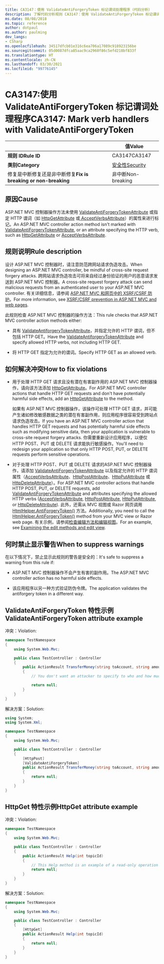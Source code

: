 ```yaml
---
title: CA3147：使用 ValidateAntiForgeryToken 标记谓词处理程序（代码分析）
description: 了解代码分析规则 CA3147：使用 ValidateAntiForgeryToken 标记谓词处理程序
ms.date: 08/08/2018
ms.topic: reference
author: dotpaul
ms.author: paulming
dev_langs:
- CSharp
ms.openlocfilehash: 34517dfcb01e316c6ea706a17089c918923156be
ms.sourcegitcommit: 05d0087dfca85aac9ca2960f86c5efd218bf833f
ms.translationtype: HT
ms.contentlocale: zh-CN
ms.lasthandoff: 03/30/2021
ms.locfileid: "99776145"
---
```

# <a name="ca3147-mark-verb-handlers-with-validateantiforgerytoken"></a><span data-ttu-id="1f3fe-103">CA3147:使用 ValidateAntiForgeryToken 标记谓词处理程序</span><span class="sxs-lookup"><span data-stu-id="1f3fe-103">CA3147: Mark verb handlers with ValidateAntiForgeryToken</span></span>

| | <span data-ttu-id="1f3fe-104">值</span><span class="sxs-lookup"><span data-stu-id="1f3fe-104">Value</span></span> |
|-|-|
| <span data-ttu-id="1f3fe-105">**规则 ID**</span><span class="sxs-lookup"><span data-stu-id="1f3fe-105">**Rule ID**</span></span> |<span data-ttu-id="1f3fe-106">CA3147</span><span class="sxs-lookup"><span data-stu-id="1f3fe-106">CA3147</span></span>|
| <span data-ttu-id="1f3fe-107">**类别**</span><span class="sxs-lookup"><span data-stu-id="1f3fe-107">**Category**</span></span> |[<span data-ttu-id="1f3fe-108">安全性</span><span class="sxs-lookup"><span data-stu-id="1f3fe-108">Security</span></span>](security-warnings.md)|
| <span data-ttu-id="1f3fe-109">修复是中断修复还是非中断修复</span><span class="sxs-lookup"><span data-stu-id="1f3fe-109">**Fix is breaking or non-breaking**</span></span> |<span data-ttu-id="1f3fe-110">非中断</span><span class="sxs-lookup"><span data-stu-id="1f3fe-110">Non-breaking</span></span>|

## <a name="cause"></a><span data-ttu-id="1f3fe-111">原因</span><span class="sxs-lookup"><span data-stu-id="1f3fe-111">Cause</span></span>

<span data-ttu-id="1f3fe-112">ASP.NET MVC 控制器操作方法未使用 [ValidateAntiForgeryTokenAttribute](/previous-versions/aspnet/dd492108(v=vs.118)) 或指定 HTTP 谓词（如 [HttpGetAttribute](/previous-versions/aspnet/ee470993(v%3dvs.118)) 或[ AcceptVerbsAttribute](/previous-versions/aspnet/dd470553%28v%3dvs.118%29)）的属性来进行标记。</span><span class="sxs-lookup"><span data-stu-id="1f3fe-112">An ASP.NET MVC controller action method isn't marked with [ValidateAntiForgeryTokenAttribute](/previous-versions/aspnet/dd492108(v=vs.118)), or an attribute specifying the HTTP verb, such as [HttpGetAttribute](/previous-versions/aspnet/ee470993(v%3dvs.118)) or [AcceptVerbsAttribute](/previous-versions/aspnet/dd470553%28v%3dvs.118%29).</span></span>

## <a name="rule-description"></a><span data-ttu-id="1f3fe-113">规则说明</span><span class="sxs-lookup"><span data-stu-id="1f3fe-113">Rule description</span></span>

<span data-ttu-id="1f3fe-114">设计 ASP.NET MVC 控制器时，请注意防范跨网站请求伪造攻击。</span><span class="sxs-lookup"><span data-stu-id="1f3fe-114">When designing an ASP.NET MVC controller, be mindful of cross-site request forgery attacks.</span></span> <span data-ttu-id="1f3fe-115">跨网站请求伪造攻击可将来自经过身份验证的用户的恶意请求发送到 ASP.NET MVC 控制器。</span><span class="sxs-lookup"><span data-stu-id="1f3fe-115">A cross-site request forgery attack can send malicious requests from an authenticated user to your ASP.NET MVC controller.</span></span> <span data-ttu-id="1f3fe-116">有关详细信息，请参阅 [ASP.NET MVC 和网页中的 XSRF/CSRF 防护](/aspnet/mvc/overview/security/xsrfcsrf-prevention-in-aspnet-mvc-and-web-pages)。</span><span class="sxs-lookup"><span data-stu-id="1f3fe-116">For more information, see [XSRF/CSRF prevention in ASP.NET MVC and web pages](/aspnet/mvc/overview/security/xsrfcsrf-prevention-in-aspnet-mvc-and-web-pages).</span></span>

<span data-ttu-id="1f3fe-117">此规则检查 ASP.NET MVC 控制器的操作方法：</span><span class="sxs-lookup"><span data-stu-id="1f3fe-117">This rule checks that ASP.NET MVC controller action methods either:</span></span>

- <span data-ttu-id="1f3fe-118">具有 [ValidateAntiforgeryTokenAttribute](/previous-versions/aspnet/dd492108%28v%3dvs.118%29)，并指定允许的 HTTP 谓词，但不包括 HTTP GET。</span><span class="sxs-lookup"><span data-stu-id="1f3fe-118">Have the [ValidateAntiforgeryTokenAttribute](/previous-versions/aspnet/dd492108%28v%3dvs.118%29) and specify allowed HTTP verbs, not including HTTP GET.</span></span>

- <span data-ttu-id="1f3fe-119">将 HTTP GET 指定为允许的谓词。</span><span class="sxs-lookup"><span data-stu-id="1f3fe-119">Specify HTTP GET as an allowed verb.</span></span>

## <a name="how-to-fix-violations"></a><span data-ttu-id="1f3fe-120">如何解决冲突</span><span class="sxs-lookup"><span data-stu-id="1f3fe-120">How to fix violations</span></span>

- <span data-ttu-id="1f3fe-121">用于处理 HTTP GET 请求且没有潜在有害副作用的 ASP.NET MVC 控制器操作，请向该方法添加 [HttpGetAttribute](/previous-versions/aspnet/ee470993%28v%3dvs.118%29)。</span><span class="sxs-lookup"><span data-stu-id="1f3fe-121">For ASP.NET MVC controller actions that handle HTTP GET requests and don't have potentially harmful side effects, add an [HttpGetAttribute](/previous-versions/aspnet/ee470993%28v%3dvs.118%29) to the method.</span></span>

  <span data-ttu-id="1f3fe-122">如果有 ASP.NET MVC 控制器操作，该操作可处理 HTTP GET 请求，并可能产生诸如修改敏感数据之类的潜在有害副作用，则应用程序很容易受到跨站点请求伪造攻击。</span><span class="sxs-lookup"><span data-stu-id="1f3fe-122">If you have an ASP.NET MVC controller action that handles HTTP GET requests and has potentially harmful side effects such as modifying sensitive data, then your application is vulnerable to cross-site request forgery attacks.</span></span>  <span data-ttu-id="1f3fe-123">你需要重新设计应用程序，以便仅 HTTP POST、PUT 或 DELETE 请求能执行敏感操作。</span><span class="sxs-lookup"><span data-stu-id="1f3fe-123">You'll need to redesign your application so that only HTTP POST, PUT, or DELETE requests perform sensitive operations.</span></span>

- <span data-ttu-id="1f3fe-124">对于处理 HTTP POST、PUT 或 DELETE 请求的ASP.NET MVC 控制器操作，请添加 [ValidateAntiForgeryTokenAttribute](/previous-versions/aspnet/dd492108(v=vs.118)) 以及指定允许的 HTTP 谓词属性（[AcceptVerbsAttribute](/previous-versions/aspnet/dd470553%28v%3dvs.118%29)、[HttpPostAttribute](/previous-versions/aspnet/ee264023%28v%3dvs.118%29)、[HttpPutAttribute](/previous-versions/aspnet/ee470909%28v%3dvs.118%29) 或 [HttpDeleteAttribute](/previous-versions/aspnet/ee470917%28v%3dvs.118%29)）。</span><span class="sxs-lookup"><span data-stu-id="1f3fe-124">For ASP.NET MVC controller actions that handle HTTP POST, PUT, or DELETE requests, add [ValidateAntiForgeryTokenAttribute](/previous-versions/aspnet/dd492108(v=vs.118)) and attributes specifying the allowed HTTP verbs ([AcceptVerbsAttribute](/previous-versions/aspnet/dd470553%28v%3dvs.118%29), [HttpPostAttribute](/previous-versions/aspnet/ee264023%28v%3dvs.118%29), [HttpPutAttribute](/previous-versions/aspnet/ee470909%28v%3dvs.118%29), or [HttpDeleteAttribute](/previous-versions/aspnet/ee470917%28v%3dvs.118%29)).</span></span> <span data-ttu-id="1f3fe-125">此外，还需从 MVC 视图或 Razor 网页调用 [HtmlHelper.AntiForgeryToken()](/previous-versions/aspnet/dd504812%28v%3dvs.118%29) 方法。</span><span class="sxs-lookup"><span data-stu-id="1f3fe-125">Additionally, you need to call the [HtmlHelper.AntiForgeryToken()](/previous-versions/aspnet/dd504812%28v%3dvs.118%29) method from your MVC view or Razor web page.</span></span> <span data-ttu-id="1f3fe-126">有关示例，请参阅[检查编辑方法和编辑视图](/aspnet/mvc/overview/getting-started/introduction/examining-the-edit-methods-and-edit-view)。</span><span class="sxs-lookup"><span data-stu-id="1f3fe-126">For an example, see [Examining the edit methods and edit view](/aspnet/mvc/overview/getting-started/introduction/examining-the-edit-methods-and-edit-view).</span></span>

## <a name="when-to-suppress-warnings"></a><span data-ttu-id="1f3fe-127">何时禁止显示警告</span><span class="sxs-lookup"><span data-stu-id="1f3fe-127">When to suppress warnings</span></span>

<span data-ttu-id="1f3fe-128">在以下情况下，禁止显示此规则的警告是安全的：</span><span class="sxs-lookup"><span data-stu-id="1f3fe-128">It's safe to suppress a warning from this rule if:</span></span>

- <span data-ttu-id="1f3fe-129">ASP.NET MVC 控制器操作不会产生有害的副作用。</span><span class="sxs-lookup"><span data-stu-id="1f3fe-129">The ASP.NET MVC controller action has no harmful side effects.</span></span>

- <span data-ttu-id="1f3fe-130">该应用程序以另一种方式验证防伪令牌。</span><span class="sxs-lookup"><span data-stu-id="1f3fe-130">The application validates the antiforgery token in a different way.</span></span>

## <a name="validateantiforgerytoken-attribute-example"></a><span data-ttu-id="1f3fe-131">ValidateAntiForgeryToken 特性示例</span><span class="sxs-lookup"><span data-stu-id="1f3fe-131">ValidateAntiForgeryToken attribute example</span></span>

<span data-ttu-id="1f3fe-132">冲突：</span><span class="sxs-lookup"><span data-stu-id="1f3fe-132">Violation:</span></span>

```csharp
namespace TestNamespace
{
    using System.Web.Mvc;

    public class TestController : Controller
    {
        public ActionResult TransferMoney(string toAccount, string amount)
        {
            // You don't want an attacker to specify to who and how much money to transfer.

            return null;
        }
    }
}
```

<span data-ttu-id="1f3fe-133">解决方案：</span><span class="sxs-lookup"><span data-stu-id="1f3fe-133">Solution:</span></span>

```csharp
using System;
using System.Xml;

namespace TestNamespace
{
    using System.Web.Mvc;

    public class TestController : Controller
    {
        [HttpPost]
        [ValidateAntiForgeryToken]
        public ActionResult TransferMoney(string toAccount, string amount)
        {
            return null;
        }
    }
}
```

## <a name="httpget-attribute-example"></a><span data-ttu-id="1f3fe-134">HttpGet 特性示例</span><span class="sxs-lookup"><span data-stu-id="1f3fe-134">HttpGet attribute example</span></span>

<span data-ttu-id="1f3fe-135">冲突：</span><span class="sxs-lookup"><span data-stu-id="1f3fe-135">Violation:</span></span>

```csharp
namespace TestNamespace
{
    using System.Web.Mvc;

    public class TestController : Controller
    {
        public ActionResult Help(int topicId)
        {
            // This Help method is an example of a read-only operation with no harmful side effects.
            return null;
        }
    }
}
```

<span data-ttu-id="1f3fe-136">解决方案：</span><span class="sxs-lookup"><span data-stu-id="1f3fe-136">Solution:</span></span>

```csharp
namespace TestNamespace
{
    using System.Web.Mvc;

    public class TestController : Controller
    {
        [HttpGet]
        public ActionResult Help(int topicId)
        {
            return null;
        }
    }
}
```

